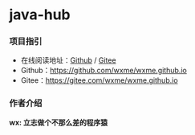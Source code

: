 # java-hub

### 项目指引

- 在线阅读地址：[Github](https://wxme.github.io/) / [Gitee](https://wxme.gitee.io/wxme.github.io)
- Github：https://github.com/wxme/wxme.github.io
- Gitee：https://gitee.com/wxme/wxme.github.io

### 作者介绍
**wx: 立志做个不那么差的程序猿**